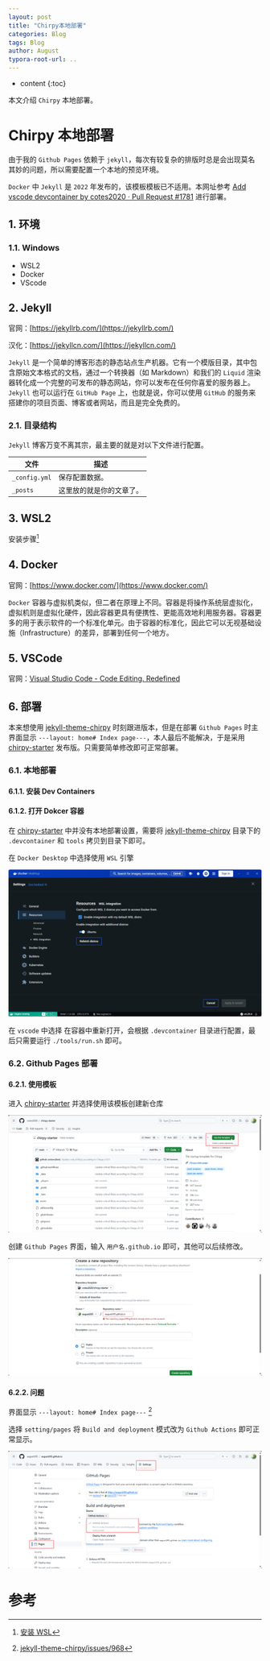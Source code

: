 ```yaml
---
layout: post
title: "Chirpy本地部署"
categories: Blog
tags: Blog
author: August
typora-root-url: ..
---
```


* content
{:toc}

本文介绍 `Chirpy` 本地部署。



# Chirpy 本地部署

由于我的 `Github Pages` 依赖于 `jekyll`，每次有较复杂的排版时总是会出现莫名其妙的问题，所以需要配置一个本地的预览环境。

`Docker` 中 `Jekyll` 是 `2022` 年发布的，该模板模板已不适用。本网址参考 [Add vscode devcontainer by cotes2020 · Pull Request #1781](https://github.com/cotes2020/jekyll-theme-chirpy/pull/1781) 进行部署。



## 1. 环境

### 1.1. Windows

- WSL2
- Docker
- VScode



## 2. Jekyll

官网：[https://jekyllrb.com/](https://jekyllrb.com/)

汉化：[https://jekyllcn.com/](https://jekyllcn.com/)

`Jekyll` 是一个简单的博客形态的静态站点生产机器。它有一个模版目录，其中包含原始文本格式的文档，通过一个转换器（如 Markdown）和我们的 `Liquid` 渲染器转化成一个完整的可发布的静态网站，你可以发布在任何你喜爱的服务器上。`Jekyll` 也可以运行在 `GitHub Page` 上，也就是说，你可以使用 `GitHub` 的服务来搭建你的项目页面、博客或者网站，而且是完全免费的。

### 2.1. 目录结构

`Jekyll` 博客万变不离其宗，最主要的就是对以下文件进行配置。

| 文件          | 描述                     |
| ------------- | ------------------------ |
| `_config.yml` | 保存配置数据。           |
| `_posts`      | 这里放的就是你的文章了。 |



## 3. WSL2

安装步骤[^1]



## 4. Docker

官网：[https://www.docker.com/](https://www.docker.com/)

`Docker` 容器与虚拟机类似，但二者在原理上不同。容器是将操作系统层虚拟化，虚拟机则是虚拟化硬件，因此容器更具有便携性、更能高效地利用服务器。容器更多的用于表示软件的一个标准化单元。由于容器的标准化，因此它可以无视基础设施（Infrastructure）的差异，部署到任何一个地方。



## 5. VSCode

官网：[Visual Studio Code - Code Editing. Redefined](https://code.visualstudio.com/)



## 6. 部署

本来想使用 [jekyll-theme-chirpy](https://github.com/cotes2020/jekyll-theme-chirpy) 时刻跟进版本，但是在部署 `Github Pages` 时主界面显示 `---layout: home# Index page---`，本人最后不能解决，于是采用 [chirpy-starter](https://github.com/cotes2020/chirpy-starter) 发布版。只需要简单修改即可正常部署。

### 6.1. 本地部署

#### 6.1.1. 安装 Dev Containers

#### 6.1.2. 打开 Dokcer 容器

在 [chirpy-starter](https://github.com/cotes2020/chirpy-starter) 中并没有本地部署设置，需要将 [jekyll-theme-chirpy](https://github.com/cotes2020/jekyll-theme-chirpy) 目录下的 `.devcontainer` 和 `tools` 拷贝到目录下即可。

在 `Docker Desktop` 中选择使用 `WSL` 引擎

![](/media/image/2024-08-11-Chirpy本地部署/dokcer_wsl.png)

在 `vscode` 中选择 在容器中重新打开，会根据 `.devcontainer` 目录进行配置，最后只需要运行 `./tools/run.sh` 即可。

### 6.2. Github Pages 部署

#### 6.2.1. 使用模板

进入 [chirpy-starter](https://github.com/cotes2020/chirpy-starter) 并选择使用该模板创建新仓库

![](/media/image/2024-08-11-Chirpy本地部署/use_template.png)

创建 `Github Pages` 界面，输入 `用户名.github.io` 即可，其他可以后续修改。

![](/media/image/2024-08-11-Chirpy本地部署/create_repository.png)

#### 6.2.2. 问题

界面显示 `---layout: home# Index page---` [^2]

选择 `setting/pages` 将 `Build and deployment` 模式改为 `Github Actions` 即可正常显示。

![](/media/image/2024-08-11-Chirpy本地部署/pages.png)



# 参考

[^1]: [安装 WSL](https://learn.microsoft.com/zh-cn/windows/wsl/install)
[^2]: [jekyll-theme-chirpy/issues/968](https://github.com/cotes2020/jekyll-theme-chirpy/issues/968)
